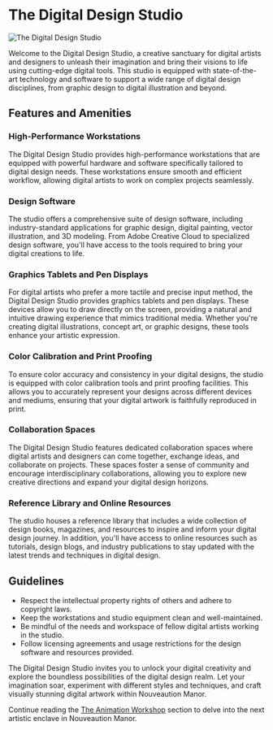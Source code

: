 # The Digital Design Studio

![The Digital Design Studio](/img/creative-core/digital-design-studio.png)

Welcome to the Digital Design Studio, a creative sanctuary for digital artists and designers to unleash their imagination and bring their visions to life using cutting-edge digital tools. This studio is equipped with state-of-the-art technology and software to support a wide range of digital design disciplines, from graphic design to digital illustration and beyond.

## Features and Amenities

### High-Performance Workstations
The Digital Design Studio provides high-performance workstations that are equipped with powerful hardware and software specifically tailored to digital design needs. These workstations ensure smooth and efficient workflow, allowing digital artists to work on complex projects seamlessly.

### Design Software
The studio offers a comprehensive suite of design software, including industry-standard applications for graphic design, digital painting, vector illustration, and 3D modeling. From Adobe Creative Cloud to specialized design software, you'll have access to the tools required to bring your digital creations to life.

### Graphics Tablets and Pen Displays
For digital artists who prefer a more tactile and precise input method, the Digital Design Studio provides graphics tablets and pen displays. These devices allow you to draw directly on the screen, providing a natural and intuitive drawing experience that mimics traditional media. Whether you're creating digital illustrations, concept art, or graphic designs, these tools enhance your artistic expression.

### Color Calibration and Print Proofing
To ensure color accuracy and consistency in your digital designs, the studio is equipped with color calibration tools and print proofing facilities. This allows you to accurately represent your designs across different devices and mediums, ensuring that your digital artwork is faithfully reproduced in print.

### Collaboration Spaces
The Digital Design Studio features dedicated collaboration spaces where digital artists and designers can come together, exchange ideas, and collaborate on projects. These spaces foster a sense of community and encourage interdisciplinary collaborations, allowing you to explore new creative directions and expand your digital design horizons.

### Reference Library and Online Resources
The studio houses a reference library that includes a wide collection of design books, magazines, and resources to inspire and inform your digital design journey. In addition, you'll have access to online resources such as tutorials, design blogs, and industry publications to stay updated with the latest trends and techniques in digital design.

## Guidelines

- Respect the intellectual property rights of others and adhere to copyright laws.
- Keep the workstations and studio equipment clean and well-maintained.
- Be mindful of the needs and workspace of fellow digital artists working in the studio.
- Follow licensing agreements and usage restrictions for the design software and resources provided.

The Digital Design Studio invites you to unlock your digital creativity and explore the boundless possibilities of the digital design realm. Let your imagination soar, experiment with different styles and techniques, and craft visually stunning digital artwork within Nouveaution Manor.

Continue reading the [The Animation Workshop](../06-the-animation-workshop/index.md) section to delve into the next artistic enclave in Nouveaution Manor.
